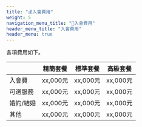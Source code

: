 ```yaml
---
title: "💰入會費用"
weight: 5
navigation_menu_title: "🔖入會費用"
header_menu_title: "入會費用"
header_menu: true
---
```




各項費用如下。

|   | 精簡套餐|標準套餐| 高級套餐|
|---|:---:    |:---:  |:---:    |
|入會費|xx,000元 |xx,000元 |xx,000元 |
|可選服務|xx,000元 |xx,000元 |xx,000元 |
|婚約/結婚|xx,000元 |xx,000元 |xx,000元 |
|其他|xx,000元 |xx,000元 |xx,000元 |
